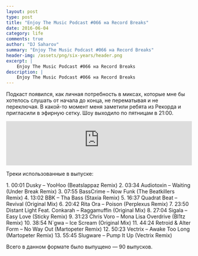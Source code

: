 ```yaml
---
layout: post
type: post
title: "Enjoy The Music Podcast #066 на Record Breaks"
date: 2016-06-04
category: life
comments: true
author: "DJ Saharov"
summary: "Enjoy The Music Podcast #066 на Record Breaks"
header-img: /assets/png/six-years/header.png
excerpt: |
    Enjoy The Music Podcast #066 на Record Breaks
description: |
    Enjoy The Music Podcast #066 на Record Breaks
---
```


<p>
<span class="firstcharacter">П</span>одкаст появился, как личная потребность в миксах, которые мне бы хотелось слушать от начала до конца, не перематывая и не переключая. В какой-то момент меня заметили ребята из Рекорда и пригласили в эфирную сетку. Шоу выходило по пятницам в 21:00.
</p>

<iframe width="100%" height="120" src="https://player-widget.mixcloud.com/widget/iframe/?hide_cover=1&feed=%2Fdjsaharovofficial%2Fenjoy-the-music-podcast-066%2F" frameborder="0" allow="encrypted-media; fullscreen; autoplay; idle-detection; speaker-selection; web-share;" ></iframe>

<p>Треки использованные в выпуске:</p>
1. 00:01 Dusky – YooHoo (Beatslappaz Remix) 
2. 03:34 Audiotoxin – Waiting (Under Break Remix)
3. 07:55 BassCrime – Now Funk (The Beatkillers Remix)
4. 13:02 BBK – Tha Bass (Staxia Remix)
5. 16:37 Quadrat Beat – Revival (Original Mix)
6. 20:42 Rita Ora – Poison (Perplexus Remix)
7. 23:50 Distant Light Feat. Conkarah – Raggamuffin (Original Mix)
8. 27:04 Sigala – Easy Love (Sticky Remix)
9. 31:23 Chris Voro – Mona Lisa Overdrive (Bl1tz Remix)
10. 38:54 N`gwa – Ice Scream (Original Mix)
11. 44:24 Retroid & Alter Form – No Way Out (Martopeter Remix)
12. 50:23 Vectrix – Awake Too Long (Martopeter Remix)
13. 55:45 Slugware – Pump It Up (Vectrix Remix)

<p>Всего в данном формате было выпущено &mdash; 90 выпусков.</p>